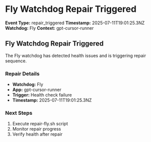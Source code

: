 # Fly Watchdog Repair Triggered

**Event Type:** repair_triggered
**Timestamp:** 2025-07-11T19:01:25.3NZ
**Watchdog:** Fly
**Context:** gpt-cursor-runner


## Fly Watchdog Repair Triggered

The Fly watchdog has detected health issues and is triggering repair sequence.

### Repair Details
- **Watchdog:** Fly
- **App:** gpt-cursor-runner
- **Trigger:** Health check failure
- **Timestamp:** 2025-07-11T19:01:25.3NZ

### Next Steps
1. Execute repair-fly.sh script
2. Monitor repair progress
3. Verify health after repair


